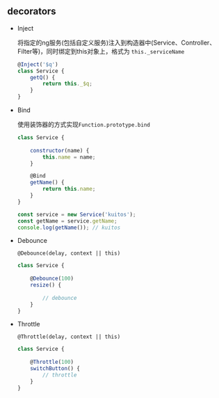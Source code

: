 ## decorators

* Inject
	
	将指定的ng服务(包括自定义服务)注入到构造器中(Service、Controller、Filter等)，同时绑定到this对象上，格式为 `this._serviceName`
	
	```js
	@Inject('$q')
	class Service {
		getQ() {
			return this._$q;
		}
	}
	```
* Bind
	
	使用装饰器的方式实现`Function.prototype.bind`
	
	```js
	class Service {
		
		constructor(name) {
			this.name = name;
		}
	
		@Bind
		getName() {
			return this.name;
		}
	}
	
	const service = new Service('kuitos');
	const getName = service.getName;
	console.log(getName()); // kuitos
	```

* Debounce

	`@Debounce(delay, context || this)`
	
	```js
	class Service {
		
		@Debounce(100)
		resize() {
			
			// debounce
		}
	}
	
	```
* Throttle

	`@Throttle(delay, context || this)`

	```js
	class Service {
		
		@Throttle(100)
		switchButton() {
			// throttle
		}
	}
	
	```